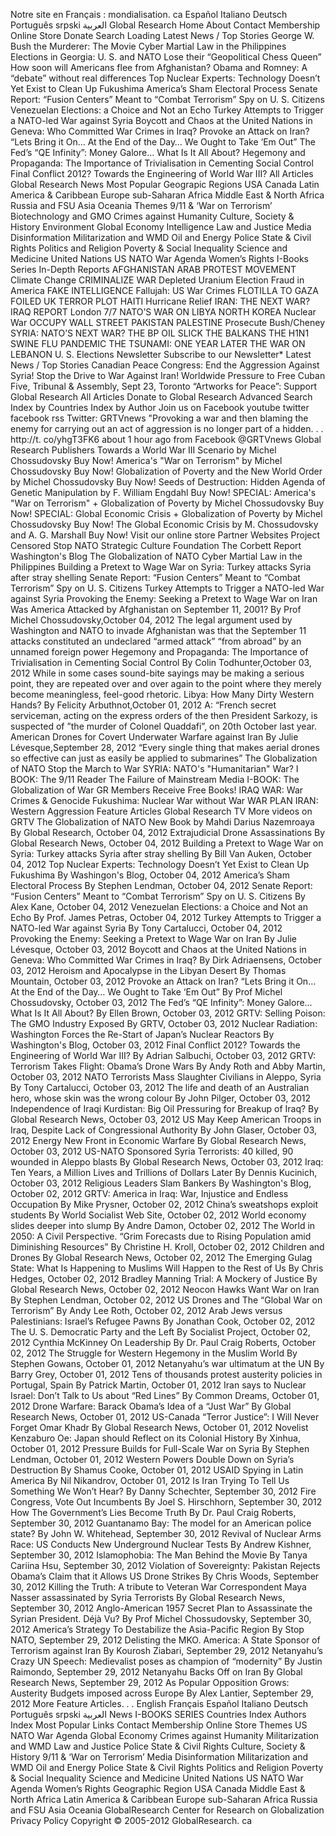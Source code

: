 Notre site en Français : mondialisation. ca Español Italiano Deutsch Português srpski العربية Global Research Home About Contact Membership Online Store Donate Search Loading Latest News / Top Stories George W. Bush the Murderer: The Movie Cyber Martial Law in the Philippines Elections in Georgia: U. S. and NATO Lose their “Geopolitical Chess Queen” How soon will Americans flee from Afghanistan? Obama and Romney: A “debate” without real differences Top Nuclear Experts: Technology Doesn’t Yet Exist to Clean Up Fukushima America’s Sham Electoral Process Senate Report: “Fusion Centers” Meant to “Combat Terrorism” Spy on U. S. Citizens Venezuelan Elections: a Choice and Not an Echo Turkey Attempts to Trigger a NATO-led War against Syria Boycott and Chaos at the United Nations in Geneva: Who Committed War Crimes in Iraq? Provoke an Attack on Iran? “Lets Bring it On… At the End of the Day… We Ought to Take ‘Em Out” The Fed’s “QE Infinity”: Money Galore… What Is It All About? Hegemony and Propaganda: The Importance of Trivialisation in Cementing Social Control Final Conflict 2012? Towards the Engineering of World War III? All Articles Global Research News Most Popular Geograpic Regions USA Canada Latin America & Caribbean Europe sub-Saharan Africa Middle East & North Africa Russia and FSU Asia Oceania Themes 9/11 & ‘War on Terrorism’ Biotechnology and GMO Crimes against Humanity Culture, Society & History Environment Global Economy Intelligence Law and Justice Media Disinformation Militarization and WMD Oil and Energy Police State & Civil Rights Politics and Religion Poverty & Social Inequality Science and Medicine United Nations US NATO War Agenda Women’s Rights I-Books Series In-Depth Reports AFGHANISTAN ARAB PROTEST MOVEMENT Climate Change CRIMINALIZE WAR Depleted Uranium Election Fraud in America FAKE INTELLIGENCE Fallujah: US War Crimes FLOTILLA TO GAZA FOILED UK TERROR PLOT HAITI Hurricane Relief IRAN: THE NEXT WAR? IRAQ REPORT London 7/7 NATO’S WAR ON LIBYA NORTH KOREA Nuclear War OCCUPY WALL STREET PAKISTAN PALESTINE Prosecute Bush/Cheney SYRIA: NATO’S NEXT WAR? THE BP OIL SLICK THE BALKANS THE H1N1 SWINE FLU PANDEMIC THE TSUNAMI: ONE YEAR LATER THE WAR ON LEBANON U. S. Elections Newsletter Subscribe to our Newsletter\* Latest News / Top Stories Canadian Peace Congress: End the Aggression Against Syria! Stop the Drive to War Against Iran! Worldwide Pressure to Free Cuban Five, Tribunal & Assembly, Sept 23, Toronto “Artworks for Peace”: Support Global Research All Articles Donate to Global Research Advanced Search Index by Countries Index by Author Join us on Facebook youtube twitter facebook rss Twitter: GRTVnews "Provoking a war and then blaming the enemy for carrying out an act of aggression is no longer part of a hidden. . . http://t. co/yhgT3FK6 about 1 hour ago from Facebook @GRTVnews Global Research Publishers Towards a World War III Scenario by Michel Chossudovsky Buy Now! America's "War on Terrorism" by Michel Chossudovsky Buy Now! Globalization of Poverty and the New World Order by Michel Chossudovsky Buy Now! Seeds of Destruction: Hidden Agenda of Genetic Manipulation by F. William Engdahl Buy Now! SPECIAL: America's "War on Terrorism" + Globalization of Poverty by Michel Chossudovsky Buy Now! SPECIAL: Global Economic Crisis + Globalization of Poverty by Michel Chossudovsky Buy Now! The Global Economic Crisis by M. Chossudovsky and A. G. Marshall Buy Now! Visit our online store Partner Websites Project Censored Stop NATO Strategic Culture Foundation The Corbett Report Washington's Blog The Globalization of NATO Cyber Martial Law in the Philippines Building a Pretext to Wage War on Syria: Turkey attacks Syria after stray shelling Senate Report: “Fusion Centers” Meant to “Combat Terrorism” Spy on U. S. Citizens Turkey Attempts to Trigger a NATO-led War against Syria Provoking the Enemy: Seeking a Pretext to Wage War on Iran Was America Attacked by Afghanistan on September 11, 2001? By Prof Michel Chossudovsky,October 04, 2012 The legal argument used by Washington and NATO to invade Afghanistan was that the September 11 attacks constituted an undeclared “armed attack” “from abroad” by an unnamed foreign power Hegemony and Propaganda: The Importance of Trivialisation in Cementing Social Control By Colin Todhunter,October 03, 2012 While in some cases sound-bite sayings may be making a serious point, they are repeated over and over again to the point where they merely become meaningless, feel-good rhetoric. Libya: How Many Dirty Western Hands? By Felicity Arbuthnot,October 01, 2012 A: “French secret serviceman, acting on the express orders of the then President Sarkozy, is suspected of ”the murder of Colonel Quaddafi”, on 20th October last year. American Drones for Covert Underwater Warfare against Iran By Julie Lévesque,September 28, 2012 “Every single thing that makes aerial drones so effective can just as easily be applied to submarines” The Globalization of NATO Stop the March to War SYRIA: NATO's "Humanitarian" War? I BOOK: The 9/11 Reader The Failure of Mainstream Media I-BOOK: The Globalization of War GR Members Receive Free Books! IRAQ WAR: War Crimes & Genocide Fukushima: Nuclear War without War WAR PLAN IRAN: Western Aggression Feature Articles Global Research TV More videos on GRTV The Globalization of NATO New Book by Mahdi Darius Nazemroaya By Global Research, October 04, 2012 Extrajudicial Drone Assassinations By Global Research News, October 04, 2012 Building a Pretext to Wage War on Syria: Turkey attacks Syria after stray shelling By Bill Van Auken, October 04, 2012 Top Nuclear Experts: Technology Doesn’t Yet Exist to Clean Up Fukushima By Washingon's Blog, October 04, 2012 America’s Sham Electoral Process By Stephen Lendman, October 04, 2012 Senate Report: “Fusion Centers” Meant to “Combat Terrorism” Spy on U. S. Citizens By Alex Kane, October 04, 2012 Venezuelan Elections: a Choice and Not an Echo By Prof. James Petras, October 04, 2012 Turkey Attempts to Trigger a NATO-led War against Syria By Tony Cartalucci, October 04, 2012 Provoking the Enemy: Seeking a Pretext to Wage War on Iran By Julie Lévesque, October 03, 2012 Boycott and Chaos at the United Nations in Geneva: Who Committed War Crimes in Iraq? By Dirk Adriaensens, October 03, 2012 Heroism and Apocalypse in the Libyan Desert By Thomas Mountain, October 03, 2012 Provoke an Attack on Iran? “Lets Bring it On… At the End of the Day… We Ought to Take ‘Em Out” By Prof Michel Chossudovsky, October 03, 2012 The Fed’s “QE Infinity”: Money Galore… What Is It All About? By Ellen Brown, October 03, 2012 GRTV: Selling Poison: The GMO Industry Exposed By GRTV, October 03, 2012 Nuclear Radiation: Washington Forces the Re-Start of Japan’s Nuclear Reactors By Washington's Blog, October 03, 2012 Final Conflict 2012? Towards the Engineering of World War III? By Adrian Salbuchi, October 03, 2012 GRTV: Terrorism Takes Flight: Obama’s Drone Wars By Andy Roth and Abby Martin, October 03, 2012 NATO Terrorists Mass Slaughter Civilians in Aleppo, Syria By Tony Cartalucci, October 03, 2012 The life and death of an Australian hero, whose skin was the wrong colour By John Pilger, October 03, 2012 Independence of Iraqi Kurdistan: Big Oil Pressuring for Breakup of Iraq? By Global Research News, October 03, 2012 US May Keep American Troops in Iraq, Despite Lack of Congressional Authority By John Glaser, October 03, 2012 Energy New Front in Economic Warfare By Global Research News, October 03, 2012 US-NATO Sponsored Syria Terrorists: 40 killed, 90 wounded in Aleppo blasts By Global Research News, October 03, 2012 Iraq: Ten Years, a Million Lives and Trillions of Dollars Later By Dennis Kucinich, October 03, 2012 Religious Leaders Slam Bankers By Washington's Blog, October 02, 2012 GRTV: America in Iraq: War, Injustice and Endless Occupation By Mike Prysner, October 02, 2012 China’s sweatshops exploit students By World Socialist Web Site, October 02, 2012 World economy slides deeper into slump By Andre Damon, October 02, 2012 The World in 2050: A Civil Perspective. “Grim Forecasts due to Rising Population amid Diminishing Resources” By Christine H. Kroll, October 02, 2012 Children and Drones By Global Research News, October 02, 2012 The Emerging Gulag State: What Is Happening to Muslims Will Happen to the Rest of Us By Chris Hedges, October 02, 2012 Bradley Manning Trial: A Mockery of Justice By Global Research News, October 02, 2012 Neocon Hawks Want War on Iran By Stephen Lendman, October 02, 2012 US Drones and The “Global War on Terrorism” By Andy Lee Roth, October 02, 2012 Arab Jews versus Palestinians: Israel’s Refugee Pawns By Jonathan Cook, October 02, 2012 The U. S. Democratic Party and the Left By Socialist Project, October 02, 2012 Cynthia McKinney On Leadership By Dr. Paul Craig Roberts, October 02, 2012 The Struggle for Western Hegemony in the Muslim World By Stephen Gowans, October 01, 2012 Netanyahu’s war ultimatum at the UN By Barry Grey, October 01, 2012 Tens of thousands protest austerity policies in Portugal, Spain By Patrick Martin, October 01, 2012 Iran says to Nuclear Israel: Don’t Talk to Us about “Red Lines” By Common Dreams, October 01, 2012 Drone Warfare: Barack Obama’s Idea of a “Just War” By Global Research News, October 01, 2012 US-Canada “Terror Justice”: I Will Never Forget Omar Khadr By Global Research News, October 01, 2012 Novelist Kenzaburo Oe: Japan should Reflect on its Colonial History By Xinhua, October 01, 2012 Pressure Builds for Full-Scale War on Syria By Stephen Lendman, October 01, 2012 Western Powers Double Down on Syria’s Destruction By Shamus Cooke, October 01, 2012 USAID Spying in Latin America By Nil Nikandrov, October 01, 2012 Is Iran Trying To Tell Us Something We Won’t Hear? By Danny Schechter, September 30, 2012 Fire Congress, Vote Out Incumbents By Joel S. Hirschhorn, September 30, 2012 How The Government’s Lies Become Truth By Dr. Paul Craig Roberts, September 30, 2012 Guantanamo Bay: The model for an American police state? By John W. Whitehead, September 30, 2012 Revival of Nuclear Arms Race: US Conducts New Underground Nuclear Tests By Andrew Kishner, September 30, 2012 Islamophobia: The Man Behind the Movie By Tanya Cariina Hsu, September 30, 2012 Violation of Sovereignty: Pakistan Rejects Obama’s Claim that it Allows US Drone Strikes By Chris Woods, September 30, 2012 Killing the Truth: A tribute to Veteran War Correspondent Maya Nasser assassinated by Syria Terrorists By Global Research News, September 30, 2012 Anglo-American 1957 Secret Plan to Assassinate the Syrian President. Déjà Vu? By Prof Michel Chossudovsky, September 30, 2012 America’s Strategy To Destabilize the Asia-Pacific Region By Stop NATO, September 29, 2012 Delisting the MKO. America: A State Sponsor of Terrorism against Iran By Kourosh Ziabari, September 29, 2012 Netanyahu’s Crazy UN Speech: Medievalist poses as champion of “modernity” By Justin Raimondo, September 29, 2012 Netanyahu Backs Off on Iran By Global Research News, September 29, 2012 As Popular Opposition Grows: Austerity Budgets imposed across Europe By Alex Lantier, September 29, 2012 More Feature Articles. . . English Français Español Italiano Deutsch Português srpski العربية News I-BOOKS SERIES Countries Index Authors Index Most Popular Links Contact Membership Online Store Themes US NATO War Agenda Global Economy Crimes against Humanity Militarization and WMD Law and Justice Police State & Civil Rights Culture, Society & History 9/11 & ‘War on Terrorism’ Media Disinformation Militarization and WMD Oil and Energy Police State & Civil Rights Politics and Religion Poverty & Social Inequality Science and Medicine United Nations US NATO War Agenda Women’s Rights Geographic Region USA Canada Middle East & North Africa Latin America & Caribbean Europe sub-Saharan Africa Russia and FSU Asia Oceania GlobalResearch Center for Research on Globalization Privacy Policy Copyright © 2005-2012 GlobalResearch. ca